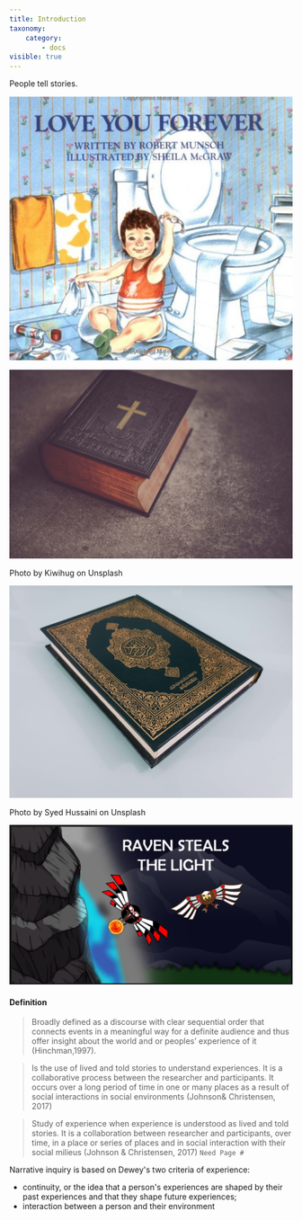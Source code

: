 ```yaml
---
title: Introduction
taxonomy:
    category:
        - docs
visible: true
---
```


People tell stories.

![](love-you-forever.png)

![](kiwihug-465751-unsplash.jpg)

Photo by Kiwihug on Unsplash

![](syed-hussaini-1221142-unsplash.jpg)

Photo by Syed Hussaini on Unsplash

![](raven-steals-light.png)


#### Definition

> Broadly defined as a discourse with clear sequential order that connects events in a meaningful way for a definite audience and thus offer insight about the world and or peoples’ experience of it (Hinchman,1997).

> Is the use of lived and told stories to understand experiences. It is a collaborative process between the researcher and participants. It occurs over a long period of time in one or many places as a result of social interactions in social environments (Johnson& Christensen, 2017)


>Study of experience when experience is understood as lived and told stories. It is a collaboration between researcher and participants, over time, in a place or series of places and in social interaction with their social milieus (Johnson & Christensen, 2017)
`Need Page #`

Narrative inquiry is based on Dewey's two criteria of experience:
- continuity, or the idea that a person's experiences are shaped by their past experiences and that they shape future experiences;
- interaction between a person and their environment
